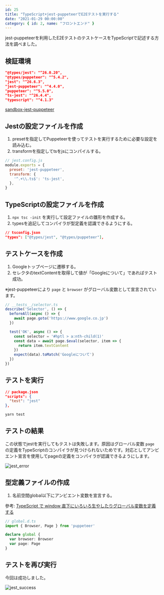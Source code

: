 ```yaml
---
id: 25
title: "TypeScript+jest-puppeteerでE2Eテストを実行する"
date: "2021-01-29 00:00:00"
category: { id: 2, name: "フロントエンド" }
---
```


jest-puppeteerを利用したE2EテストのテストケースをTypeScriptで記述する方法を調べました。

<!--more-->

## 検証環境

```json
"@types/jest": "^26.0.20",
"@types/puppeteer": "^5.4.2",
"jest": "^26.6.3",
"jest-puppeteer": "^4.4.0",
"puppeteer": "^5.5.0",
"ts-jest": "^26.4.4",
"typescript": "^4.1.3"
```

[sandbox-jest-puppeteer](https://github.com/krabben16/sandbox-jest-puppeteer)

## Jestの設定ファイルを作成

1. presetを指定してPuppeteerを使ってテストを実行するために必要な設定を読み込む。
1. transformを指定してtsをjsにコンパイルする。

```js
// jest.config.js
module.exports = {
  preset: 'jest-puppeteer',
  transform: {
    '^.+\\.ts$': 'ts-jest',
  },
}
```

## TypeScriptの設定ファイルを作成

1. `npx tsc -init` を実行して設定ファイルの雛形を作成する。
1. typesを追記してコンパイラが型定義を認識できるようにする。

```json
// tsconfig.json
"types": ["@types/jest", "@types/puppeteer"],
```

## テストケースを作成

1. Googleトップページに遷移する。
1. セレクタのtextContentを取得して値が「Googleについて」であればテスト成功。

※jest-puppeteerにより `page` と `browser` がグローバル変数として宣言されています。

```ts
// __tests__/selector.ts
describe('Selector', () => {
  beforeAll(async () => {
    await page.goto('https://www.google.co.jp')
  })

  test('OK', async () => {
    const selector = '#hptl > a:nth-child(1)'
    const data = await page.$eval(selector, item => {
      return item.textContent
    })
    expect(data).toMatch('Googleについて')
  })
})
```

## テストを実行

```json
// package.json
"scripts": {
  "test": "jest"
},
```

```sh
yarn test
```

## テストの結果

この状態でjestを実行してもテストは失敗します。原因はグローバル変数 `page` の定義をTypeScriptのコンパイラが見つけられないためです。対応としてアンビエント宣言を使用してpageの定義をコンパイラが認識できるようにします。

![jest_error](/images/articles/25/jest_error_tiny.png)

## 型定義ファイルの作成

1. 名前空間global以下にアンビエント変数を宣言する。

參考: [TypeScript で window 直下にいろいろ生やしたりグローバル変数を定義する](https://dev.classmethod.jp/articles/typings-of-window-object/)

```ts
// global.d.ts
import { Browser, Page } from 'puppeteer'

declare global {
  var browser: Browser
  var page: Page
}
```

## テストを再び実行

今回は成功しました。

![jest_success](/images/articles/25/jest_success_tiny.png)
